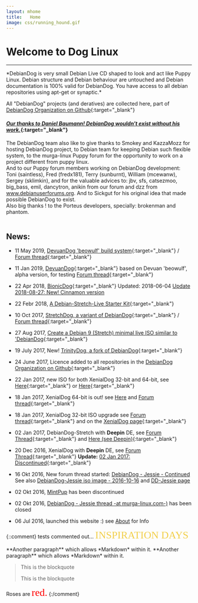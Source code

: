```yaml
---
layout: mhome
title:   Home
image: css/running_hound.gif
---
```


# Welcome to Dog Linux
---  

<p class='colblock' markdown='1'>
*DebianDog is very small Debian Live CD shaped to look and act like Puppy Linux. Debian structure and Debian behaviour are untouched and Debian documentation is 100% valid for DebianDog. You have access to all debian repositories using apt-get or synaptic.*
</p>

All "DebianDog" projects (and deratives) are collected here, part of [DebianDog Organization on Github](https://github.com/DebianDog/ "Join the DebianDog Organization!"){:target="_blank"}

#### [*Our thanks to Daniel Baumann! DebianDog wouldn't exist without his work.*](https://lists.debian.org/debian-live/2015/11/msg00024.html "An abrupt End to Debian Live"){:target="_blank"}    
The DebianDog team also like to give thanks to Smokey and KazzaMozz for hosting DebianDog project, to Debian team for keeping Debian such flexible system, to the murga-linux Puppy forum for the opportunity to work on a project different from puppy linux.    
And to our Puppy forum members working on DebianDog development: Toni (saintless), Fred (fredx181), Terry (sunburnt), William (mcewanw), Sergey (sklimkin),
and for the valuable advices to: jbv, sfs, catsezmoo, big_bass, emil, dancytron, anikin from our forum and dzz from www.debianuserforums.org. And to Sickgut for his original idea that made possible DebianDog to exist.  
Also big thanks ! to the Porteus developers, specially: brokenman and phantom.    
<br>
   
## News:

 - 11 May 2019, [DevuanDog 'beowulf' build system](https://debiandog.github.io/MakeLive/Readme-build-devuandog-beowulf.html){:target="_blank"} / [Forum thread](http://murga-linux.com/puppy/viewtopic.php?t=116116){:target="_blank"}  

 - 11 Jan 2019, [DevuanDog](https://github.com/DebianDog/DevuanDog/blob/master/README.md){:target="_blank"} based on Devuan 'beowulf', alpha version, for testing [Forum thread](http://murga-linux.com/puppy/viewtopic.php?t=115124){:target="_blank"}     

 - 22 Apr 2018, [BionicDog](zz06-zbionicdog.html){:target="_blank"} Updated: 2018-06-04 [Update 2018-08-27: New! Cinnamon version](http://murga-linux.com/puppy/viewtopic.php?p=1003063#1003063)     

 - 22 Febr 2018, [A Debian-Stretch-Live Starter Kit](http://murga-linux.com/puppy/viewtopic.php?t=112784){:target="_blank"}

 - 10 Oct 2017, [StretchDog, a variant of DebianDog](zz02stretchdog.html){:target="_blank"}  / [Forum thread](http://murga-linux.com/puppy/viewtopic.php?t=111789){:target="_blank"}  

 - 27 Aug 2017, [Create a Debian 9 (Stretch) minimal live ISO similar to 'DebianDog](https://github.com/DebianDog/MakeLive/blob/gh-pages/README-Stretch.md){:target="_blank"}      

 - 19 July 2017, New! [TrinityDog, a fork of DebianDog](zz06-trinitydog.html){:target="_blank"}   

 - 24 June 2017, Licence added to all repositories in the [DebianDog Organization on Github](https://github.com/DebianDog/ "Join the DebianDog Organization!"){:target="_blank"}   

 - 22 Jan 2017, new ISO for both XenialDog 32-bit and 64-bit, see [Here](http://murga-linux.com/puppy/viewtopic.php?p=940488&sid=fa8f3cd004cc17b79ab104a2d37b5e9e#940488){:target="_blank"} or [Here](http://murga-linux.com/puppy/viewtopic.php?p=940485#940485){:target="_blank"}  

- 18 Jan 2017, XenialDog 64-bit is out! see [Here](zz05zxenialdog.html) and [Forum thread](http://murga-linux.com/puppy/viewtopic.php?t=109476){:target="_blank"}   

 - 18 Jan 2017, XenialDog 32-bit ISO upgrade see [Forum thread](http://murga-linux.com/puppy/viewtopic.php?p=939919#939919){:target="_blank"} and on the [XenialDog page](zz05xenialdog.html){:target="_blank"} 

- 02 Jan 2017, DebianDog-Stretch with **Deepin** DE, see [Forum Thread](http://murga-linux.com/puppy/viewtopic.php?t=109317){:target="_blank"} and [Here (see Deepin)](https://github.com/DebianDog/Stretch/blob/gh-pages/README.md){:target="_blank"}      

- 20 Dec 2016, XenialDog with **Deepin** DE, see [Forum Thread](http://murga-linux.com/puppy/viewtopic.php?p=936447#936447){:target="_blank"} **Update:** [02 Jan 2017: Discontinued](http://murga-linux.com/puppy/viewtopic.php?p=937814#937814){:target="_blank"}    

- 16 Okt 2016, New forum thread started: [DebianDog - Jessie - Continued](http://murga-linux.com/puppy/viewtopic.php?t=108535)   
See also [DebianDog-Jessie iso image - 2016-10-16](https://github.com/DebianDog/Jessie/releases/tag/v2.1/) and [DD-Jessie page](zz01debiandogjessie)

- 02 Okt 2016, [MintPup](zz04mintpup.html) has been discontinued

- 02 Okt 2016, [DebianDog - Jessie thread -at murga-linux.com-)](http://murga-linux.com/puppy/viewtopic.php?p=926601#926601) has been closed

- 06 Jul 2016, launched this website  :) see [About](zz07about.html) for Info


{::comment}
tests commented out...
<span style="color: #f2cf4a; font-family: Babas; font-size: 2em;">INSPIRATION DAYS</span>
<p class='foo' markdown='1'>
**Another paragraph** which allows *Markdown* within it.   
**Another paragraph** which allows *Markdown* within it.
</p>

<blockquote id="id" class="foo">
    <p>This is the blockquote</p>
    <p>This is the blockquote</p>
</blockquote>
Roses are <span style="color:red; font-family:Georgia; font-size:2em;">red.</span>
{:/comment}
